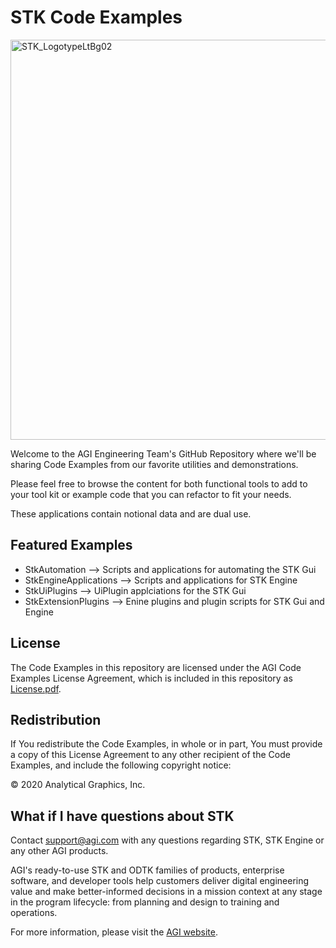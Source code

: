 # STK Code Examples

<img src="https://embed.widencdn.net/svg/agi/2lb9tthe8d/STK_LogotypeLtBg02.svg?u=ivc64j" alt="STK_LogotypeLtBg02" width="640">

Welcome to the AGI Engineering Team's GitHub Repository where we'll be sharing Code Examples from our favorite utilities and demonstrations.  

Please feel free to browse the content for both functional tools to add to your tool kit or example code that you can refactor to fit your needs.   

These applications contain notional data and are dual use.

## Featured Examples

* StkAutomation --> Scripts and applications for automating the STK Gui
* StkEngineApplications --> Scripts and applications for STK Engine
* StkUiPlugins --> UiPlugin applciations for the STK Gui
* StkExtensionPlugins --> Enine plugins and plugin scripts for STK Gui and Engine

## License

The Code Examples in this repository are licensed under the AGI Code Examples License Agreement, which is included in this repository as [License.pdf](License.pdf).

## Redistribution
If You redistribute the Code Examples, in whole or in part, You must provide a copy of this License Agreement to any other recipient of the Code Examples, and include the following copyright notice: 

© 2020 Analytical Graphics, Inc.

## What if I have questions about STK

Contact support@agi.com with any questions regarding STK, STK Engine or any other AGI products.

AGI's ready-to-use STK and ODTK families of products, enterprise software, and developer tools help customers deliver digital engineering value and make better-informed decisions in a mission context at any stage in the program lifecycle: from planning and design to training and operations.  

For more information, please visit the [AGI website](https://www.agi.com "AGI's Homepage"). 

